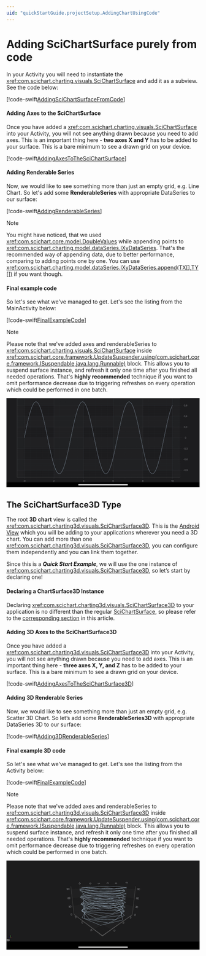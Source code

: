 ```yaml
---
uid: "quickStartGuide.projectSetup.AddingChartUsingCode"
---
```


# Adding SciChartSurface purely from code
In your Activity you will need to instantiate the <xref:com.scichart.charting.visuals.SciChartSurface> and add it as a subview.
See the code below:

[!code-swift[AddingSciChartSurfaceFromCode](../../../samples/first-app/2D/src/main/java/com/example/firstscichartapp/MainActivityUsingCode.kt#AddingSciChartSurfaceFromCode)]


#### Adding Axes to the SciChartSurface
Once you have added a <xref:com.scichart.charting.visuals.SciChartSurface> into your Activity, you will not see anything drawn because you need to add axes. 
This is an important thing here - **two axes X and Y** has to be added to your surface. This is a bare minimum to see a drawn grid on your device.

[!code-swift[AddingAxesToTheSciChartSurface](../../../samples/first-app/2D/src/main/java/com/example/firstscichartapp/MainActivityUsingXml.kt#AddingAxesToTheSciChartSurface)]

#### Adding Renderable Series
Now, we would like to see something more than just an empty grid, e.g. Line Chart. 
So let's add some **RenderableSeries** with appropriate DataSeries to our surface:

[!code-swift[AddingRenderableSeries](../../../samples/first-app/2D/src/main/java/com/example/firstscichartapp/MainActivityUsingXml.kt#AddingRenderableSeries)]

> [!NOTE]
> You might have noticed, that we used <xref:com.scichart.core.model.DoubleValues> while appending points to <xref:com.scichart.charting.model.dataSeries.IXyDataSeries>. That's the recommended way of appending data, due to better performance, comparing to adding points one by one. You can use <xref:com.scichart.charting.model.dataSeries.IXyDataSeries.append(TX[],TY[])> if you want though.

#### Final example code
So let's see what we've managed to get. Let's see the listing from the MainActivity below:

[!code-swift[FinalExampleCode](../../../samples/first-app/2D/src/main/java/com/example/firstscichartapp/MainActivityUsingCode.kt#FinalExampleCodeUsingCode)]

> [!NOTE]
> Please note that we've added axes and renderableSeries to <xref:com.scichart.charting.visuals.SciChartSurface> inside <xref:com.scichart.core.framework.UpdateSuspender.using(com.scichart.core.framework.ISuspendable,java.lang.Runnable)> block. This allows you to suspend surface instance, and refresh it only one time after you finished all needed operations. That's **highly recommended** technique if you want to omit performance decrease due to triggering refreshes on every operation which could be performed in one batch.

![First Chart using SciChart](../images/your-first-chart.jpeg)

## The SciChartSurface3D Type
The root **3D chart** view is called the <xref:com.scichart.charting3d.visuals.SciChartSurface3D>. This is the [Android View](https://developer.android.com/reference/android/view/View) which you will be adding to your applications wherever you need a 3D chart. You can add more than one <xref:com.scichart.charting3d.visuals.SciChartSurface3D>, you can configure them independently and you can link them together.

Since this is a ***Quick Start Example***, we will use the one instance of <xref:com.scichart.charting3d.visuals.SciChartSurface3D>, so let’s start by declaring one!

#### Declaring a ChartSurface3D Instance
Declaring <xref:com.scichart.charting3d.visuals.SciChartSurface3D> to your application is no different than the regular [SciChartSurface](xref:quickStartGuide.projectSetup.ProjectSetup#declaring-a-scichartsurface-instance), so please refer to the [corresponding section](xref:quickStartGuide.projectSetup.ProjectSetup#declaring-a-scichartsurface-instance) in this article.

#### Adding 3D Axes to the SciChartSurface3D
Once you have added a <xref:com.scichart.charting3d.visuals.SciChartSurface3D> into your Activity, you will not see anything drawn because you need to add axes. 
This is an important thing here - **three axes X, Y, and Z** has to be added to your surface. This is a bare minimum to see a drawn grid on your device.

[!code-swift[AddingAxesToTheSciChartSurface3D](../../../samples/first-app/3D/src/main/java/com/example/firstscichartapp/MainActivityUsingXml.kt#AddingAxesToTheSciChartSurface3D)]

#### Adding 3D Renderable Series
Now, we would like to see something more than just an empty grid, e.g. Scatter 3D Chart. 
So let’s add some **RenderableSeries3D** with appropriate DataSeries 3D to our surface:

[!code-swift[Adding3DRenderableSeries](../../../samples/first-app/3D/src/main/java/com/example/firstscichartapp/MainActivityUsingXml.kt#Adding3DRenderableSeries)]

#### Final example 3D code
So let's see what we've managed to get. Let's see the listing from the Activity below:

[!code-swift[FinalExampleCode](../../../samples/first-app/3D/src/main/java/com/example/firstscichartapp/MainActivityUsingCode.kt#FinalExampleCodeUsingCode)]

> [!NOTE]
> Please note that we've added axes and renderableSeries to <xref:com.scichart.charting3d.visuals.SciChartSurface3D> inside <xref:com.scichart.core.framework.UpdateSuspender.using(com.scichart.core.framework.ISuspendable,java.lang.Runnable)> block. This allows you to suspend surface instance, and refresh it only one time after you finished all needed operations. That's **highly recommended** technique if you want to omit performance decrease due to triggering refreshes on every operation which could be performed in one batch.

![First 3D Chart using SciChart](../images/your-first-3d-chart.png)
